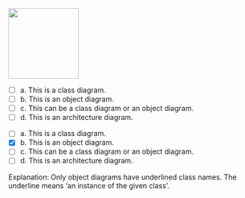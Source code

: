 <panel header=":lock::key: Choose the correct statement.">
<question>

<img src="{{baseUrl}}/uml/objectDiagrams/objectStructures/images/exerciseDiagram.png" height="140" />
<p/>

- [ ] a. This is a class diagram.
- [ ] b. This is an object diagram.
- [ ] c. This can be a class diagram or an object diagram.
- [ ] d. This is an architecture diagram.

<div slot="answer">

- [ ] a. This is a class diagram.
- [x] b. This is an object diagram.
- [ ] c. This can be a class diagram or an object diagram.
- [ ] d. This is an architecture diagram.

Explanation: Only object diagrams have underlined class names. The underline means ‘an instance of the given class’.

</div>
</question>
</panel>
